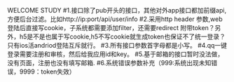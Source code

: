 WELCOME STUDY
#1.接口除了pub开头的接口，其他对外app接口都加前缀api,方便后台过滤。比如http://ip:port/api/user/info
#2.采用http header 参数,web登陆后直接写cookie，子系统都需要添加filter，还需要redirect 附带token？另外，h5是不是也属于写cookie,h5不写cookie就生成token也保证不了统一登录？只有ios活andriod登陆互斥就行。
#3.所有接口参数首字母都是小写。
#4.qq一键登录需要注册和审核，然后给我应用id和key。
#5.基于邮箱的接口暂时没法做，没有页面，注册也没有填写邮箱.
#6.系统错误参数补充（999:系统出现未知错误，9999：token失效）


